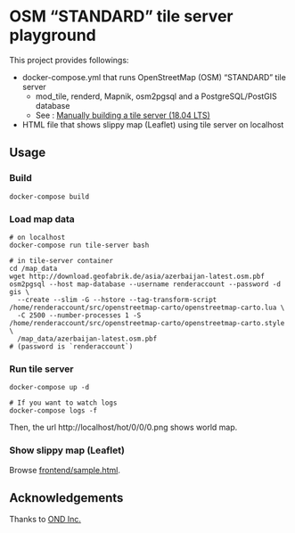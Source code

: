 OSM “STANDARD” tile server playground
==========

This project provides followings:

* docker-compose.yml that runs OpenStreetMap (OSM) “STANDARD” tile server
    * mod_tile, renderd, Mapnik, osm2pgsql and a PostgreSQL/PostGIS database
    * See : [Manually building a tile server (18.04 LTS)](https://switch2osm.org/manually-building-a-tile-server-18-04-lts/)
* HTML file that shows slippy map (Leaflet) using tile server on localhost

## Usage

### Build

```
docker-compose build
```

### Load map data

```
# on localhost
docker-compose run tile-server bash

# in tile-server container
cd /map_data
wget http://download.geofabrik.de/asia/azerbaijan-latest.osm.pbf
osm2pgsql --host map-database --username renderaccount --password -d gis \
  --create --slim -G --hstore --tag-transform-script /home/renderaccount/src/openstreetmap-carto/openstreetmap-carto.lua \
  -C 2500 --number-processes 1 -S /home/renderaccount/src/openstreetmap-carto/openstreetmap-carto.style \
  /map_data/azerbaijan-latest.osm.pbf
# (password is `renderaccount`)
```

### Run tile server

```
docker-compose up -d

# If you want to watch logs
docker-compose logs -f
```

Then, the url http://localhost/hot/0/0/0.png shows world map.

### Show slippy map (Leaflet)

Browse [frontend/sample.html](./frontend/sample.html).

## Acknowledgements

Thanks to [OND Inc.](https://ond-inc.com/)
